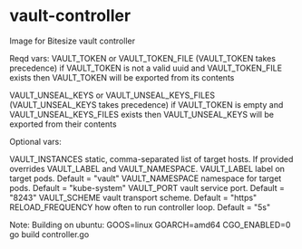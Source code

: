 # vault-controller
Image for Bitesize vault controller


Reqd vars:
VAULT_TOKEN or VAULT_TOKEN_FILE (VAULT_TOKEN takes precedence)
if VAULT_TOKEN is not a valid uuid and VAULT_TOKEN_FILE exists then VAULT_TOKEN will be exported from its contents

VAULT_UNSEAL_KEYS or VAULT_UNSEAL_KEYS_FILES (VAULT_UNSEAL_KEYS takes precedence)
if VAULT_TOKEN is empty and VAULT_UNSEAL_KEYS_FILES exists then VAULT_UNSEAL_KEYS will be exported from their contents

Optional vars:

VAULT_INSTANCES static, comma-separated list of target hosts. If provided overrides VAULT_LABEL and VAULT_NAMESPACE.
VAULT_LABEL label on target pods. Default = "vault"
VAULT_NAMESPACE namespace for target pods. Default = "kube-system"
VAULT_PORT vault service port. Default = "8243"
VAULT_SCHEME vault transport scheme. Default = "https"
RELOAD_FREQUENCY how often to run controller loop. Default = "5s"

Note:
Building on ubuntu:
GOOS=linux GOARCH=amd64 CGO_ENABLED=0 go build controller.go 

